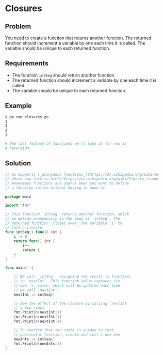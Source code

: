 # Closures

## Problem

You need to create a function that returns another function. The returned function should increment a variable by one each time it is called. The variable should be unique to each returned function.

## Requirements

- The function `intSeq` should return another function.
- The returned function should increment a variable by one each time it is called.
- The variable should be unique to each returned function.

## Example

```sh
$ go run closures.go
1
2
3
1

# The last feature of functions we'll look at for now is
# recursion.
```

## Solution

```go
// Go supports [_anonymous functions_](https://en.wikipedia.org/wiki/Anonymous_function),
// which can form <a href="https://en.wikipedia.org/wiki/Closure_(computer_science)"><em>closures</em></a>.
// Anonymous functions are useful when you want to define
// a function inline without having to name it.

package main

import "fmt"

// This function `intSeq` returns another function, which
// we define anonymously in the body of `intSeq`. The
// returned function _closes over_ the variable `i` to
// form a closure.
func intSeq() func() int {
	i := 0
	return func() int {
		i++
		return i
	}
}

func main() {

	// We call `intSeq`, assigning the result (a function)
	// to `nextInt`. This function value captures its
	// own `i` value, which will be updated each time
	// we call `nextInt`.
	nextInt := intSeq()

	// See the effect of the closure by calling `nextInt`
	// a few times.
	fmt.Println(nextInt())
	fmt.Println(nextInt())
	fmt.Println(nextInt())

	// To confirm that the state is unique to that
	// particular function, create and test a new one.
	newInts := intSeq()
	fmt.Println(newInts())
}

```
